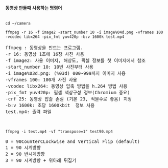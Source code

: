 #### 동영상 만들때 사용하는 명령어 #### 

<pre><code>
cd ~/camera

ffmpeg -r 16 -f image2 -start_number 10 -i image%04d.png -vframes 100 -vcodec libx264 -pix_fmt yuv420p -b:v 1600k test.mp4
</code>
ffmpeg : 동영상을 만드는 프로그램.
-r 16: 동영상 1초에 16장 사진 사용
-f image2: 사용 이미지, 해상도, 픽셀 정보를 첫 이미지에서 참조
-start_number 10: 10번 사진부터 사용
-i image%03d.png: (%03d) 000~999까지 이미지 사용
-vframes 100: 100개 사진 사용
-vcodec libx264: 동영상 압축 방법을 h.264 방법 사용
-pix_fmt yuv420p: 필셀 색상구성 정보(Chromium 중요)
-crf 25: 동영상 압출 손실 (기본 23, 적을수로 좋음) 지정
-b:v 1600k: 초당 1600kbit  정보 사용
test.mp4: 출력 파일


<code>
ffmpeg -i test.mp4 -vf "transpose=1" test90.mp4
</code>
0 = 90CounterCLockwise and Vertical Flip (default) 
1 = 90 시계방향 
2 = 90 반시계방향 
3 = 90 시계방향 + 위아래 뒤집기

</pre>
